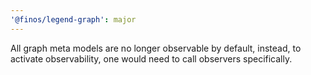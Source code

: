 ```yaml
---
'@finos/legend-graph': major
---
```


All graph meta models are no longer observable by default, instead, to activate observability, one would need to call observers specifically.
